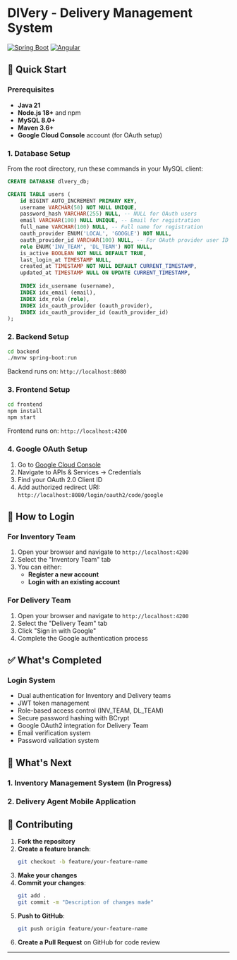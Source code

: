 # DIVery - Delivery Management System

[![Spring Boot](https://img.shields.io/badge/Spring%20Boot-3.5.5-brightgreen)](https://spring.io/projects/spring-boot)
[![Angular](https://img.shields.io/badge/Angular-20.3.0-red)](https://angular.io/)

## 🚀 Quick Start

### Prerequisites
- **Java 21**
- **Node.js 18+** and npm
- **MySQL 8.0+**
- **Maven 3.6+**
- **Google Cloud Console** account (for OAuth setup)

### 1. Database Setup
From the root directory, run these commands in your MySQL client:

```sql
CREATE DATABASE dlvery_db;

CREATE TABLE users (
    id BIGINT AUTO_INCREMENT PRIMARY KEY,
    username VARCHAR(50) NOT NULL UNIQUE,
    password_hash VARCHAR(255) NULL, -- NULL for OAuth users
    email VARCHAR(100) NULL UNIQUE, -- Email for registration
    full_name VARCHAR(100) NULL, -- Full name for registration
    oauth_provider ENUM('LOCAL', 'GOOGLE') NOT NULL,
    oauth_provider_id VARCHAR(100) NULL, -- For OAuth provider user ID
    role ENUM('INV_TEAM', 'DL_TEAM') NOT NULL,
    is_active BOOLEAN NOT NULL DEFAULT TRUE,
    last_login_at TIMESTAMP NULL,
    created_at TIMESTAMP NOT NULL DEFAULT CURRENT_TIMESTAMP,
    updated_at TIMESTAMP NULL ON UPDATE CURRENT_TIMESTAMP,
    
    INDEX idx_username (username),
    INDEX idx_email (email),
    INDEX idx_role (role),
    INDEX idx_oauth_provider (oauth_provider),
    INDEX idx_oauth_provider_id (oauth_provider_id)
);
```

### 2. Backend Setup
```bash
cd backend
./mvnw spring-boot:run
```

Backend runs on: `http://localhost:8080`

### 3. Frontend Setup
```bash
cd frontend
npm install
npm start
```

Frontend runs on: `http://localhost:4200`

### 4. Google OAuth Setup
1. Go to [Google Cloud Console](https://console.cloud.google.com/)
2. Navigate to APIs & Services → Credentials
3. Find your OAuth 2.0 Client ID
4. Add authorized redirect URI: `http://localhost:8080/login/oauth2/code/google`

## 👥 How to Login

### For Inventory Team
1. Open your browser and navigate to `http://localhost:4200`
2. Select the "Inventory Team" tab
3. You can either:
   - **Register a new account**
   - **Login with an existing account**

### For Delivery Team
1. Open your browser and navigate to `http://localhost:4200`
2. Select the "Delivery Team" tab
3. Click "Sign in with Google"
4. Complete the Google authentication process

## ✅ What's Completed

### Login System
- Dual authentication for Inventory and Delivery teams
- JWT token management
- Role-based access control (INV_TEAM, DL_TEAM)
- Secure password hashing with BCrypt
- Google OAuth2 integration for Delivery Team
- Email verification system
- Password validation system

## 🚧 What's Next

### 1. Inventory Management System (In Progress)
### 2. Delivery Agent Mobile Application

## 🤝 Contributing

1. **Fork the repository**
2. **Create a feature branch**:
   ```bash
   git checkout -b feature/your-feature-name
   ```
3. **Make your changes**
4. **Commit your changes**:
   ```bash
   git add .
   git commit -m "Description of changes made"
   ```
5. **Push to GitHub**:
   ```bash
   git push origin feature/your-feature-name
   ```
6. **Create a Pull Request** on GitHub for code review


---
